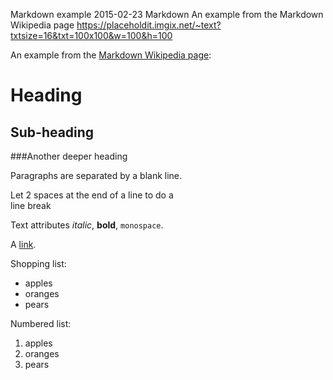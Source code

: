 Markdown example
2015-02-23
Markdown
An example from the Markdown Wikipedia page
https://placeholdit.imgix.net/~text?txtsize=16&txt=100x100&w=100&h=100

An example from the [Markdown Wikipedia page](http://en.wikipedia.org/wiki/Markdown):

Heading
=======

Sub-heading
-----------

###Another deeper heading

Paragraphs are separated
by a blank line.

Let 2 spaces at the end of a line to do a  
line break

Text attributes *italic*, **bold**, 
`monospace`.

A [link](http://www.isikdogan.com).

Shopping list:

* apples
* oranges
* pears

Numbered list:

1. apples
2. oranges
3. pears